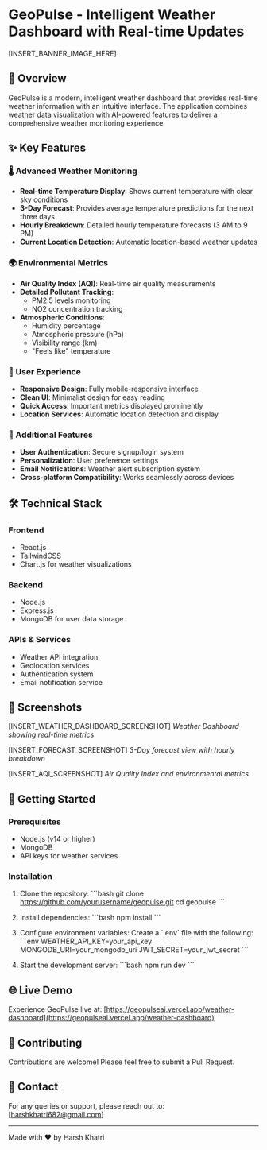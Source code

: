 # GeoPulse - Intelligent Weather Dashboard with Real-time Updates

[INSERT_BANNER_IMAGE_HERE]

## 🌟 Overview

GeoPulse is a modern, intelligent weather dashboard that provides real-time weather information with an intuitive interface. The application combines weather data visualization with AI-powered features to deliver a comprehensive weather monitoring experience.

## ✨ Key Features

### 🌡️ Advanced Weather Monitoring
- **Real-time Temperature Display**: Shows current temperature with clear sky conditions
- **3-Day Forecast**: Provides average temperature predictions for the next three days
- **Hourly Breakdown**: Detailed hourly temperature forecasts (3 AM to 9 PM)
- **Current Location Detection**: Automatic location-based weather updates

### 🌍 Environmental Metrics
- **Air Quality Index (AQI)**: Real-time air quality measurements
- **Detailed Pollutant Tracking**:
  - PM2.5 levels monitoring
  - NO2 concentration tracking
- **Atmospheric Conditions**:
  - Humidity percentage
  - Atmospheric pressure (hPa)
  - Visibility range (km)
  - "Feels like" temperature

### 👤 User Experience
- **Responsive Design**: Fully mobile-responsive interface
- **Clean UI**: Minimalist design for easy reading
- **Quick Access**: Important metrics displayed prominently
- **Location Services**: Automatic location detection and display

### 🔔 Additional Features
- **User Authentication**: Secure signup/login system
- **Personalization**: User preference settings
- **Email Notifications**: Weather alert subscription system
- **Cross-platform Compatibility**: Works seamlessly across devices

## 🛠️ Technical Stack

### Frontend
- React.js
- TailwindCSS
- Chart.js for weather visualizations

### Backend
- Node.js
- Express.js
- MongoDB for user data storage

### APIs & Services
- Weather API integration
- Geolocation services
- Authentication system
- Email notification service

## 📸 Screenshots

[INSERT_WEATHER_DASHBOARD_SCREENSHOT]
*Weather Dashboard showing real-time metrics*

[INSERT_FORECAST_SCREENSHOT]
*3-Day forecast view with hourly breakdown*

[INSERT_AQI_SCREENSHOT]
*Air Quality Index and environmental metrics*

## 🚀 Getting Started

### Prerequisites
- Node.js (v14 or higher)
- MongoDB
- API keys for weather services

### Installation

1. Clone the repository:
\`\`\`bash
git clone https://github.com/yourusername/geopulse.git
cd geopulse
\`\`\`

2. Install dependencies:
\`\`\`bash
npm install
\`\`\`

3. Configure environment variables:
Create a \`.env\` file with the following:
\`\`\`env
WEATHER_API_KEY=your_api_key
MONGODB_URI=your_mongodb_uri
JWT_SECRET=your_jwt_secret
\`\`\`

4. Start the development server:
\`\`\`bash
npm run dev
\`\`\`

## 🌐 Live Demo

Experience GeoPulse live at: [https://geopulseai.vercel.app/weather-dashboard](https://geopulseai.vercel.app/weather-dashboard)

## 🤝 Contributing

Contributions are welcome! Please feel free to submit a Pull Request.

<!-- ## 📝 License

This project is licensed under the MIT License - see the [LICENSE](LICENSE) file for details. -->

## 📧 Contact

For any queries or support, please reach out to:
[harshkhatri682@gmail.com]

---

Made with ❤️ by Harsh Khatri